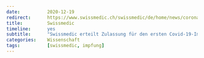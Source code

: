 ```yaml
---
date:          2020-12-19
redirect:      https://www.swissmedic.ch/swissmedic/de/home/news/coronavirus-covid-19/covid-19-impfstoff_erstzulassung.html
title:         Swissmedic
timeline:      yes
subtitle:      "Swissmedic erteilt Zulassung für den ersten Covid-19-Impfstoff in der Schweiz"
categories:    Wissenschaft
tags:          [swissmedic, impfung]
---
```

